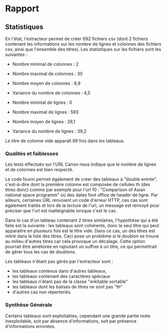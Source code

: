 # Rapport 


## Statistiques

En l'état, l'extracteur permet de créer 692 fichiers csv (dont 2 fichiers contenant les informations sur les nombre de lignes et colonnes des fichiers csv,
ainsi que l'ensemble des titres). Les statistiques sur les fichiers sont les suivantes :


* Nombre minimal de colonnes : 2
* Nombre maximal de colonnes : 30
* Nombre moyen de colonnes : 8,9
* Variance du nombre de colonnes : 4,5


* Nombre minimal de lignes : 0
* Nombre maximal de lignes : 593
* Nombre moyen de lignes : 28,1
* Variance du nombre de lignes : 39,2


Le titre de colonne vide apparaît 89 fois dans les tableaux.

### Qualités et faiblesses

Les tests effectués sur l'URL Canon nous indique que le nombre de lignes et de colonnes est bien respecté.


Le code fourni permet également de créer des tableaux à "double entrée", c'est-à-dire dont la première colonne est composée de cellules th (des titres donc) comme par exemple pour l'url 10 : "Comparison of Asian national space programm" où des dates font office de header de ligne. Par ailleurs, certaines URL renvoient un code d'erreur HTTP, ces cas sont également traités et lors de la lecture de l'url, un message est renvoyé pour préciser que l'url est inatteignable lorsque c'est le cas.


Dans le cas d'un tableau contenant 2 titres similaires, l'hypothèse qui a été faite est la suivante : les tableaux sont cohérents, donc le seul titre qui peut apparaitre en plusieurs fois est le titre vide. Dans ce cas, un des titres est retiré dans la liste des titres. Ceci pose un problème si le doublon se trouve au milieu d'autres titres car cela provoque un décalage. Cette option pourrait être améliorée en rajoutant un suffixe à un titre, ce qui permettrait de gérer tous les cas de doublons.


Les tableaux n'étant pas gérés par l'extracteur sont :

* les tableaux contenus dans d'autres tableaux,
* les tableaux contenant des caractères spéciaux
* les tableaux n'étant pas de la classe "wikitable sortable"
* les tableaux dont les balises de titres ne sont pas "th"
* d'autres cas non répertoriés


### Synthèse Générale

Certains tableaux sont exploitables, cependant une grande partie reste inexploitable, soit par absence d'informations, soit par présence d'informations erronées.
